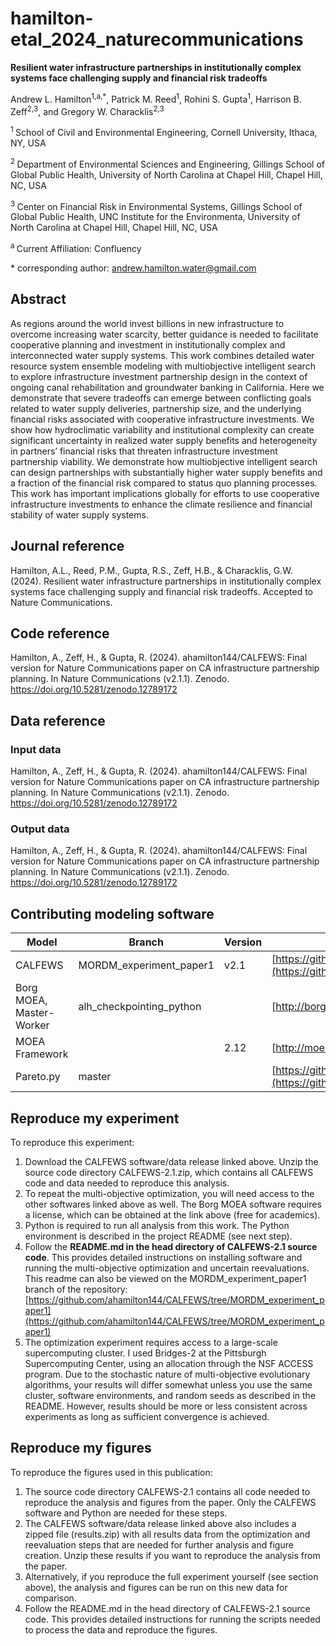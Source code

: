 


# hamilton-etal_2024_naturecommunications

**Resilient water infrastructure partnerships in institutionally complex systems face challenging supply and financial risk tradeoffs**

Andrew L. Hamilton<sup>1,a,\*</sup>, Patrick M. Reed<sup>1</sup>, Rohini S. Gupta<sup>1</sup>, Harrison B. Zeff<sup>2,3</sup>, and Gregory W. Characklis<sup>2,3</sup>

<sup>1 </sup> School of Civil and Environmental Engineering, Cornell University, Ithaca, NY, USA

<sup>2 </sup> Department of Environmental Sciences and Engineering, Gillings School of Global Public Health, University of North Carolina at Chapel Hill, Chapel Hill, NC, USA

<sup>3 </sup> Center on Financial Risk in Environmental Systems, Gillings School of Global Public Health, UNC Institute for the Environmenta, University of North Carolina at Chapel Hill, Chapel Hill, NC, USA

<sup>a </sup> Current Affiliation: Confluency

\* corresponding author:  andrew.hamilton.water@gmail.com

## Abstract
As regions around the world invest billions in new infrastructure to overcome increasing water scarcity, better guidance is needed to facilitate cooperative planning and investment in institutionally complex and interconnected water supply systems. This work combines detailed water resource system ensemble modeling with multiobjective intelligent search to explore infrastructure investment partnership design in the context of ongoing canal rehabilitation and groundwater banking in California. Here we demonstrate that severe tradeoffs can emerge between conflicting goals related to water supply deliveries, partnership size, and the underlying financial risks associated with cooperative infrastructure investments. We show how hydroclimatic variability and institutional complexity can create significant uncertainty in realized water supply benefits and heterogeneity in partners’ financial risks that threaten infrastructure investment partnership viability. We demonstrate how multiobjective intelligent search can design partnerships with substantially higher water supply benefits and a fraction of the financial risk compared to status quo planning processes. This work has important implications globally for efforts to use cooperative infrastructure investments to enhance the climate resilience and financial stability of water supply systems.

## Journal reference
Hamilton, A.L., Reed, P.M., Gupta, R.S., Zeff, H.B., & Characklis, G.W. (2024). Resilient water infrastructure partnerships in institutionally complex systems face challenging supply and financial risk tradeoffs. Accepted to Nature Communications.

## Code reference
Hamilton, A., Zeff, H., & Gupta, R. (2024). ahamilton144/CALFEWS: Final version for Nature Communications paper on CA infrastructure partnership planning. In Nature Communications (v2.1.1). Zenodo. https://doi.org/10.5281/zenodo.12789172

## Data reference

### Input data
Hamilton, A., Zeff, H., & Gupta, R. (2024). ahamilton144/CALFEWS: Final version for Nature Communications paper on CA infrastructure partnership planning. In Nature Communications (v2.1.1). Zenodo. https://doi.org/10.5281/zenodo.12789172

### Output data
Hamilton, A., Zeff, H., & Gupta, R. (2024). ahamilton144/CALFEWS: Final version for Nature Communications paper on CA infrastructure partnership planning. In Nature Communications (v2.1.1). Zenodo. https://doi.org/10.5281/zenodo.12789172

## Contributing modeling software
| Model | Branch | Version | Repository Link | DOI |
|------------|---------|------|-------------|-----------|
| CALFEWS | MORDM_experiment_paper1 | v2.1 | [https://github.com/ahamilton144/CALFEWS/releases/tag/v2.1](https://github.com/ahamilton144/CALFEWS/releases/tag/v2.1) | [https://doi.org/10.5281/zenodo.12789172](https://doi.org/10.5281/zenodo.12789172) |
| Borg MOEA, Master-Worker | alh_checkpointing_python | | [http://borgmoea.org/](http://www.moeaframework.org/) | |
| MOEA Framework | | 2.12 | [http://moeaframework.org/](http://moeaframework.org/) | |
| Pareto.py | master |  | [https://github.com/matthewjwoodruff/pareto.py](https://github.com/matthewjwoodruff/pareto.py) | |


## Reproduce my experiment  
To reproduce this experiment:

1. Download the CALFEWS software/data release linked above. Unzip the source code directory CALFEWS-2.1.zip, which contains all CALFEWS code and data needed to reproduce this analysis.
2. To repeat the multi-objective optimization, you will need access to the other softwares linked above as well. The Borg MOEA software requires a license, which can be obtained at the link above (free for academics).
3. Python is required to run all analysis from this work. The Python environment is described in the project README (see next step).
4. Follow the **README.md in the head directory of CALFEWS-2.1 source code**. This provides detailed instructions on installing software and running the multi-objective optimization and uncertain reevaluations. This readme can also be viewed on the MORDM_experiment_paper1 branch of the repository: [https://github.com/ahamilton144/CALFEWS/tree/MORDM_experiment_paper1](https://github.com/ahamilton144/CALFEWS/tree/MORDM_experiment_paper1)
6. The optimization experiment requires access to a large-scale supercomputing cluster. I used Bridges-2 at the Pittsburgh Supercomputing Center, using an allocation through the NSF ACCESS program. Due to the stochastic nature of multi-objective evolutionary algorithms, your results will differ somewhat unless you use the same cluster, software environments, and random seeds as described in the README. However, results should be more or less consistent across experiments as long as sufficient convergence is achieved.

## Reproduce my figures
To reproduce the figures used in this publication:

1. The source code directory CALFEWS-2.1 contains all code needed to reproduce the analysis and figures from the paper. Only the CALFEWS software and Python are needed for these steps.
2. The CALFEWS software/data release linked above also includes a zipped file (results.zip) with all results data from the optimization and reevaluation steps that are needed for further analysis and figure creation. Unzip these results if you want to reproduce the analysis from the paper.
3. Alternatively, if you reproduce the full experiment yourself (see section above), the analysis and figures can be run on this new data for comparison.
4. Follow the README.md in the head directory of CALFEWS-2.1 source code. This provides detailed instructions for running the scripts needed to process the data and reproduce the figures.





